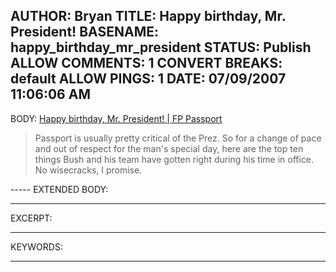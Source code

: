 AUTHOR: Bryan
TITLE: Happy birthday, Mr. President!
BASENAME: happy_birthday_mr_president
STATUS: Publish
ALLOW COMMENTS: 1
CONVERT BREAKS: __default__
ALLOW PINGS: 1
DATE: 07/09/2007 11:06:06 AM
-----
BODY:
<a title="Happy birthday, Mr. President! | FP Passport" href="http://blog.foreignpolicy.com/node/5378">Happy birthday, Mr. President! | FP Passport</a>

<blockquote>Passport is usually pretty critical of the Prez. So for a change of pace and out of respect for the man's special day, here are the top ten things Bush and his team have gotten right during his time in office. No wisecracks, I promise.</blockquote>
-----
EXTENDED BODY:

-----
EXCERPT:

-----
KEYWORDS:

-----


